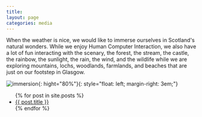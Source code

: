 ```yaml
---
title: 
layout: page
categories: media
---
```

When the weather is nice, we would like to immerse ourselves in Scotland's natural wonders. While we enjoy Human Computer Interaction, we also have a lot of fun interacting with the scenary, the forest, the stream, the castle, the rainbow, the sunlight, the rain, the wind, and the wildlife while we are exploring mountains, lochs, woodlands, farmlands, and beaches that are just on our footstep in Glasgow.

![immersion](assets/empty_folder/2023-4-6-hiking/IMG_6523.JPG){: hight="80%"}{: style="float: left; margin-right: 3em;"} 


<ul>
  {% for post in site.posts %}
    <li>
      <a href="{{ post.url }}">{{ post.title }}</a>
    </li>
  {% endfor %}
</ul>
